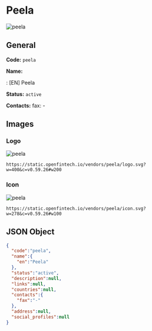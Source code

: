 
# Peela 
![peela](https://static.openfintech.io/vendors/peela/logo.svg?w=400&c=v0.59.26#w200)  

## General 
 
**Code:** `peela` 
 
**Name:** 
 
:	[EN] Peela 
 
**Status:** `active` 
 
**Contacts:** 
fax: -
## Images 

### Logo 
 
![peela](https://static.openfintech.io/vendors/peela/logo.svg?w=400&c=v0.59.26#w200)  

```
https://static.openfintech.io/vendors/peela/logo.svg?w=400&c=v0.59.26#w200
```  

### Icon 
 
![peela](https://static.openfintech.io/vendors/peela/icon.svg?w=278&c=v0.59.26#w100)  

```
https://static.openfintech.io/vendors/peela/icon.svg?w=278&c=v0.59.26#w100
```  

## JSON Object 

```json
{
  "code":"peela",
  "name":{
    "en":"Peela"
  },
  "status":"active",
  "description":null,
  "links":null,
  "countries":null,
  "contacts":{
    "fax":"-"
  },
  "address":null,
  "social_profiles":null
}
```  
